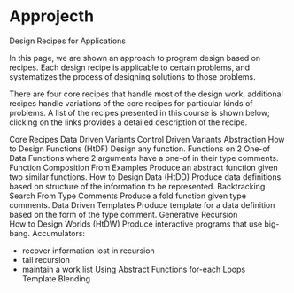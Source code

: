 # Approjecth

Design Recipes for Applications

In this page, we are shown an approach to program design based on recipes. Each design recipe is applicable to certain problems, and systematizes the process of designing solutions to those problems.

There are four core recipes that handle most of the design work, additional recipes handle variations of the core recipes for particular kinds of problems. A list of the recipes presented in this course is shown below; clicking on the links provides a detailed description of the recipe.

Core Recipes	Data Driven Variants	Control Driven Variants	Abstraction
How to Design Functions (HtDF) 
Design any function.	Functions on 2 One-of Data 
Functions where 2 arguments have a one-of in their type comments.	Function Composition	From Examples 
Produce an abstract function given two similar functions.
How to Design Data (HtDD) 
Produce data definitions based on structure of the information to be represented.		Backtracking Search	From Type Comments 
Produce a fold function given type comments.
Data Driven Templates 
Produce template for a data definition based on the form of the type comment.	Generative Recursion	
How to Design Worlds (HtDW) 
Produce interactive programs that use big-bang.	Accumulators: 
 - recover information lost in recursion
 - tail recursion
 - maintain a work list
Using Abstract Functions
for-each Loops	
Template Blending
